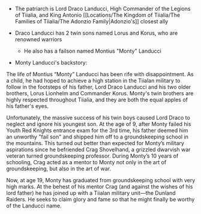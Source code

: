 - The patriarch is Lord Draco Landucci, High Commander of the Legions of Tiialia, and King Antonio [[Locations/The Kingdom of Tiialia/The Families of Tiialia/The Adonzio Family\|Adonzio's]] closest ally
- Draco Landucci has 2 twin sons named Lorus and Korus, who are renowned warriors
	- He also has a failson named Montius "Monty" Landucci
	
- Monty Landucci's backstory:

The life of Montius “Monty” Landucci has been rife with disappointment. As a child, he had hoped to achieve a high station in the Tiialan military to follow in the footsteps of his father, Lord Draco Landucci and his two older brothers, Lorus Lionhelm and Commander Korus. Monty's twin brothers are highly respected throughout Tiialia, and they are both the equal apples of his father's eyes.

Unfortunately, the massive success of his twin boys caused Lord Draco to neglect and ignore his youngest son. At the age of 9, after Monty failed his Youth Red Knights entrance exam for the 3rd time, his father deemed him an unworthy "fail son" and shipped him off to a groundskeeping school in the mountains. This turned out better than expected for Monty’s military aspirations since he befriended Crag Shovelhand, a grizzled dwarvish war veteran turned groundskeeping professor. During Monty’s 10 years of schooling, Crag acted as a mentor to Monty not only in the art of groundskeeping, but also in the art of war.

Now, at age 19, Monty has graduated from groundskeeping school with very high marks. At the behest of his mentor Crag (and against the wishes of his lord father) he has joined up with a Tiialan military unit—the Dunland Raiders. He seeks to claim glory and fame so that he might finally be worthy of the Landucci name.